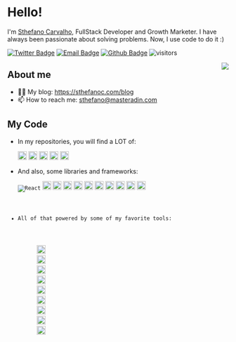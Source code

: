 # Hello!

I'm [Sthefano Carvalho](https://sthefanoc.com), FullStack Developer and Growth Marketer.
I have always been passionate about solving problems. Now, I use code to do it :)



[![Twitter Badge](https://img.shields.io/badge/-Twitter-1da1f2?style=flat-square&labelColor=1da1f2&logo=twitter&logoColor=white&link=https://twitter.com/sthefano_c)](https://twitter.com/sthefano_c)
[![Email Badge](https://img.shields.io/badge/-Email-c14438?style=flat-square&logo=Gmail&logoColor=white&link=mailto:sthefano@masteradin.com)](mailto:sthefano@masteradin.com)
[![Github Badge](https://img.shields.io/badge/-Github-232323?style=flat-square&logo=Github&logoColor=white&link=https://space.bilibili.com/7708412)](https://space.bilibili.com/7708412)
![visitors](https://visitor-badge.laobi.icu/badge?page_id=sthefanoc)

<img align="right" src="https://github-readme-stats.vercel.app/api?username=sthefanoc&theme=dracula&show_icons=true&hide_border=true">

## About me

- 👨‍💻 My blog: https://sthefanoc.com/blog
- 📫 How to reach me: [sthefano@masteradin.com](mailto:sthefano@masteradin.com)

## My Code

- In my repositories, you will find a LOT of: 

    <div>
        <code><img height="20" alt="Python" src="https://img.shields.io/badge/python%20-%2314354C.svg?&style=for-the-badge&logo=python&logoColor=white"/></code>
        <code><img height="20" alt="HTML5" src="https://img.shields.io/badge/html5%20-%23E34F26.svg?&style=for-the-badge&logo=html5&logoColor=white"/></code>
        <code><img height="20" alt="CSS3" src="https://img.shields.io/badge/css3%20-%231572B6.svg?&style=for-the-badge&logo=css3&logoColor=white"/></code>
        <code><img height="20" alt="JavaScript" src="https://img.shields.io/badge/javascript%20-%23323330.svg?&style=for-the-badge&logo=javascript&logoColor=%23F7DF1E"/></code>
        <code><img height="20" alt="TypeScript" src="https://img.shields.io/badge/typescript%20-%23007ACC.svg?&style=for-the-badge&logo=typescript&logoColor=white"/></code>
    </div>

- And also, some libraries and frameworks:

    <div>
        <code><img alt="React" src="https://img.shields.io/badge/react%20-%2320232a.svg?&style=for-the-badge&logo=react&logoColor=%2361DAFB"/></code>
        <code><img height="20" alt="React Native" src="https://img.shields.io/badge/react_native%20-%2320232a.svg?&style=for-the-badge&logo=react&logoColor=%2361DAFB"/></code>
        <code><img height="20" alt="NodeJS" src="https://img.shields.io/badge/node.js%20-%2343853D.svg?&style=for-the-badge&logo=node.js&logoColor=white"/></code>
        <code><img height="20" alt="Redux" src="https://img.shields.io/badge/redux%20-%23593d88.svg?&style=for-the-badge&logo=redux&logoColor=white"/></code>
        <code><img height="20" alt="Express.js" src="https://img.shields.io/badge/express.js%20-%23404d59.svg?&style=for-the-badge"/></code>
        <code><img height="20" alt="Django" src="https://img.shields.io/badge/django%20-%23092E20.svg?&style=for-the-badge&logo=django&logoColor=white"/></code>
        <code><img height="20" alt="Flask" src="https://img.shields.io/badge/flask%20-%23000.svg?&style=for-the-badge&logo=flask&logoColor=white"/></code>
        <code><img height="20" alt="SASS" src="https://img.shields.io/badge/SASS%20-hotpink.svg?&style=for-the-badge&logo=SASS&logoColor=white"/></code>
        <code><img height="20" alt="TailwindCSS" src="https://img.shields.io/badge/tailwindcss%20-%2338B2AC.svg?&style=for-the-badge&logo=tailwind-css&logoColor=white"/></code>
        <code><img height="20" alt="Material UI" src="https://img.shields.io/badge/material%20ui%20-%230081CB.svg?&style=for-the-badge&logo=material-ui&logoColor=white"/></code>
        <code><img height="20" alt="Bootstrap" src="https://img.shields.io/badge/bootstrap%20-%23563D7C.svg?&style=for-the-badge&logo=bootstrap&logoColor=white"/></code>
        <code><img height="20" </code>
    </div>

- All of that powered by some of my favorite tools:

    <div>
        <code><img height="20" alt="Git" src="https://img.shields.io/badge/git%20-%23F05033.svg?&style=for-the-badge&logo=git&logoColor=white"/></code>
        <code><img height="20" alt="Heroku" src="https://img.shields.io/badge/heroku%20-%23430098.svg?&style=for-the-badge&logo=heroku&logoColor=white"/></code>
        <code><img height="20" alt="Scaleway" src="https://img.shields.io/badge/SCALEWAY%20-%234f0599.svg?&style=for-the-badge&logo=scaleway&logoColor=white"/></code>
        <code><img height="20" alt="Firebase" src="https://img.shields.io/badge/firebase%20-%23039BE5.svg?&style=for-the-badge&logo=firebase"/></code>
        <code><img height="20" alt="DigitalOcean" src="https://img.shields.io/badge/DigitalOcean-%230167ff.svg?&style=for-the-badge&logo=digitalOcean&logoColor=white"/></code>
        <code><img height="20" alt="MySQL" src="https://img.shields.io/badge/mysql-%2300f.svg?&style=for-the-badge&logo=mysql&logoColor=white"/></code>
        <code><img height="20" alt="Postgres" src ="https://img.shields.io/badge/postgres-%23316192.svg?&style=for-the-badge&logo=postgresql&logoColor=white"/></code>
        <code><img height="20" alt="MongoDB" src ="https://img.shields.io/badge/MongoDB-%234ea94b.svg?&style=for-the-badge&logo=mongodb&logoColor=white"/></code>
        <code><img height="20" alt="SQLite" src ="https://img.shields.io/badge/sqlite-%2307405e.svg?&style=for-the-badge&logo=sqlite&logoColor=white"/></code>
    </div>

